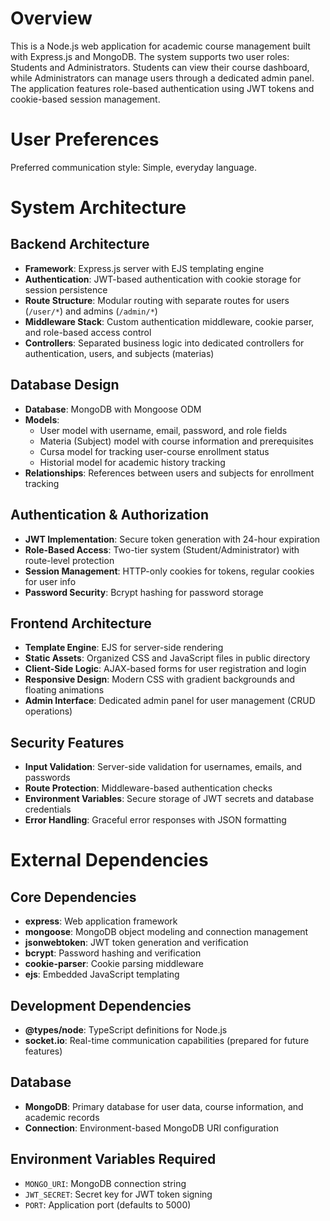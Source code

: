 # Overview

This is a Node.js web application for academic course management built with Express.js and MongoDB. The system supports two user roles: Students and Administrators. Students can view their course dashboard, while Administrators can manage users through a dedicated admin panel. The application features role-based authentication using JWT tokens and cookie-based session management.

# User Preferences

Preferred communication style: Simple, everyday language.

# System Architecture

## Backend Architecture
- **Framework**: Express.js server with EJS templating engine
- **Authentication**: JWT-based authentication with cookie storage for session persistence
- **Route Structure**: Modular routing with separate routes for users (`/user/*`) and admins (`/admin/*`)
- **Middleware Stack**: Custom authentication middleware, cookie parser, and role-based access control
- **Controllers**: Separated business logic into dedicated controllers for authentication, users, and subjects (materias)

## Database Design
- **Database**: MongoDB with Mongoose ODM
- **Models**: 
  - User model with username, email, password, and role fields
  - Materia (Subject) model with course information and prerequisites
  - Cursa model for tracking user-course enrollment status
  - Historial model for academic history tracking
- **Relationships**: References between users and subjects for enrollment tracking

## Authentication & Authorization
- **JWT Implementation**: Secure token generation with 24-hour expiration
- **Role-Based Access**: Two-tier system (Student/Administrator) with route-level protection
- **Session Management**: HTTP-only cookies for tokens, regular cookies for user info
- **Password Security**: Bcrypt hashing for password storage

## Frontend Architecture
- **Template Engine**: EJS for server-side rendering
- **Static Assets**: Organized CSS and JavaScript files in public directory
- **Client-Side Logic**: AJAX-based forms for user registration and login
- **Responsive Design**: Modern CSS with gradient backgrounds and floating animations
- **Admin Interface**: Dedicated admin panel for user management (CRUD operations)

## Security Features
- **Input Validation**: Server-side validation for usernames, emails, and passwords
- **Route Protection**: Middleware-based authentication checks
- **Environment Variables**: Secure storage of JWT secrets and database credentials
- **Error Handling**: Graceful error responses with JSON formatting

# External Dependencies

## Core Dependencies
- **express**: Web application framework
- **mongoose**: MongoDB object modeling and connection management
- **jsonwebtoken**: JWT token generation and verification
- **bcrypt**: Password hashing and verification
- **cookie-parser**: Cookie parsing middleware
- **ejs**: Embedded JavaScript templating

## Development Dependencies
- **@types/node**: TypeScript definitions for Node.js
- **socket.io**: Real-time communication capabilities (prepared for future features)

## Database
- **MongoDB**: Primary database for user data, course information, and academic records
- **Connection**: Environment-based MongoDB URI configuration

## Environment Variables Required
- `MONGO_URI`: MongoDB connection string
- `JWT_SECRET`: Secret key for JWT token signing
- `PORT`: Application port (defaults to 5000)